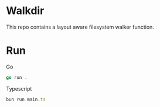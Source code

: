# Walkdir

This repo contains a layout aware filesystem walker function.

# Run

Go
```go
go run .
```

Typescript
```ts
bun run main.ts
```